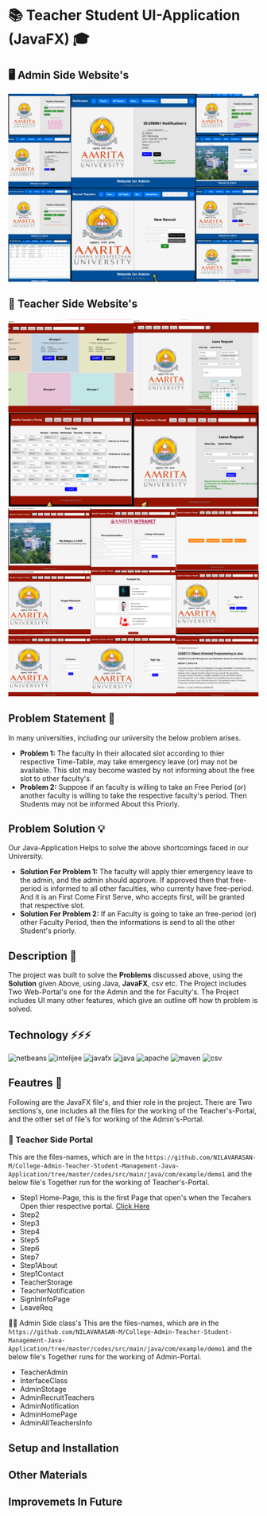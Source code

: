 # 📚 Teacher Student UI-Application (JavaFX) 🎓

## 🖥️ Admin Side Website's

![Admin](https://github.com/NILAVARASAN-M/College-Admin-Teacher-Student-Management-Java-Application/blob/master/for_readme/element%20(4).png)

## 📝 Teacher Side  Website's

![Collage1](https://github.com/NILAVARASAN-M/College-Admin-Teacher-Student-Management-Java-Application/blob/master/for_readme/element.png)
![Collage2](https://github.com/NILAVARASAN-M/College-Admin-Teacher-Student-Management-Java-Application/blob/master/for_readme/element%20(2).png)

## Problem Statement 🎯

In many universities, including our university the below problem arises.
- **Problem 1:** The faculty In their allocated slot according to thier respective Time-Table, may take emergency leave (or) may not be available. This slot may become wasted by not informing about the free slot to other  faculty's.
- **Problem 2:** Suppose if an faculty is willing to take an Free Period (or) another faculty is willing to take the respective faculty's period. Then Students may not be informed About this Priorly.

## Problem Solution 💡
Our Java-Application Helps to solve the above shortcomings faced in our University.
- **Solution For Problem 1:** The faculty will apply thier emergency leave to the admin, and the admin should approve. If approved then that free-period is informed to all other faculties, who currenty have free-period.
And it is an First Come First Serve, who accepts first, will be granted that respective slot.
- **Solution For Problem 2:** If an Faculty is going to take an free-period (or) other Faculty Period, then the informations is send to all the other Student's priorly.

## Description 💬
The project was built to solve the **Problems** discussed above, using the **Solution** given Above, using Java, **JavaFX**, csv etc. The Project includes Two Web-Portal's one for the Admin and the for Faculty's. The Project includes UI many other features, which give an outline off how th problem is solved.
## Technology ⚡⚡⚡
![netbeans](https://img.shields.io/badge/apache%20netbeans-1B6AC6?style=for-the-badge&logo=apache%20netbeans%20IDE&logoColor=white)
![intelijee](https://img.shields.io/badge/IntelliJ_IDEA-000000.svg?style=for-the-badge&logo=intellij-idea&logoColor=white)
![javafx](https://img.shields.io/badge/JavaFX-7B36ED?style=for-the-badge&logo=gitbook&logoColor=white)
![java](https://img.shields.io/badge/Java-ED8B00?style=for-the-badge&logo=openjdk&logoColor=white)
![apache](https://img.shields.io/badge/Apache-D22128?style=for-the-badge&logo=Apache&logoColor=white)
![maven](https://img.shields.io/badge/apache_maven-C71A36?style=for-the-badge&logo=apachemaven&logoColor=white)
![csv](https://img.shields.io/badge/CSV-342B029.svg?&style=for-the-badge&logo=anaconda&logoColor=white)

## Feautres 🚀
Following are the JavaFX file's, and thier role in the project. There are Two sections's, one includes all the files for the working of the Teacher's-Portal, and the other set of file's for working of the Admin's-Portal.

### 🏫 Teacher Side Portal

This are the files-names, which are in the `https://github.com/NILAVARASAN-M/College-Admin-Teacher-Student-Management-Java-Application/tree/master/codes/src/main/java/com/example/demo1` and the below file's Together run for the working of Teacher's-Portal.
- Step1
Home-Page, this is the first Page that open's when the Tecahers Open thier respective portal. [Click Here](https://github.com/NILAVARASAN-M/College-Admin-Teacher-Student-Management-Java-Application/blob/master/website%20images/teacher/Step1.png) 
- Step2
- Step3
- Step4
- Step5
- Step6
- Step7
- Step1About
- Step1Contact
- TeacherStorage
- TeacherNotification
- SignInInfoPage
- LeaveReq
  
👨‍🏫 Admin Side class's
This are the files-names, which are in the `https://github.com/NILAVARASAN-M/College-Admin-Teacher-Student-Management-Java-Application/tree/master/codes/src/main/java/com/example/demo1` and the below file's Together runs for the working of Admin-Portal.
- TeacherAdmin
- InterfaceClass
- AdminStotage
- AdminRecruitTeachers
- AdminNotification
- AdminHomePage
- AdminAllTeachersInfo
## Setup and Installation
## Other Materials
## Improvemets In Future
